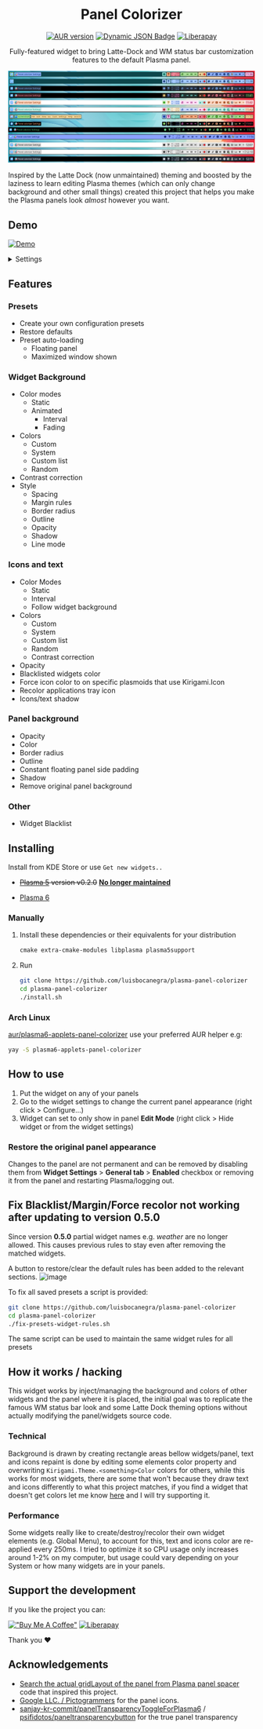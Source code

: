 <div align="center">

# Panel Colorizer

[![AUR version](https://img.shields.io/aur/version/plasma6-applets-panel-colorizer?style=for-the-badge&logo=archlinux&labelColor=2d333b&color=1f425f)](https://aur.archlinux.org/packages/plasma6-applets-panel-colorizer)
[![Dynamic JSON Badge](https://img.shields.io/badge/dynamic/json?url=https%3A%2F%2Fraw.githubusercontent.com%2Fluisbocanegra%2Fplasma-panel-colorizer%2Fmain%2Fpackage%2Fmetadata.json&query=KPlugin.Version&style=for-the-badge&color=1f425f&labelColor=2d333b&logo=kde&label=Plasmoid)](https://store.kde.org/p/2130967)
[![Liberapay](https://img.shields.io/liberapay/patrons/luisbocanegra?style=for-the-badge&logo=liberapay&logoColor=%23F6C814&labelColor=%232D333B&label=supporters)](https://liberapay.com/luisbocanegra/)

Fully-featured widget to bring Latte-Dock and WM status bar customization features to the default Plasma panel.

![panel](screenshots/panel.png)

</div>

Inspired by the Latte Dock (now unmaintained) theming and boosted by the laziness to learn editing Plasma themes (which can only change background and other small things) created this project that helps you make the Plasma panels look _almost_ however you want.

## Demo

[![Demo](https://img.shields.io/badge/watch%20on%20youtube-demo?style=for-the-badge&logo=youtube&logoColor=white&labelColor=%23c30000&color=%23222222
)](https://www.youtube.com/watch?v=0QLyEexa9Y4)

<details>
    <summary>Settings</summary>

![tooltip](screenshots/settings.png)

</details>

## Features

### Presets

* Create your own configuration presets
* Restore defaults
* Preset auto-loading
  * Floating panel
  * Maximized window shown

### Widget Background

* Color modes
  * Static
  * Animated
    * Interval
    * Fading
* Colors
  * Custom
  * System
  * Custom list
  * Random
* Contrast correction
* Style
  * Spacing
  * Margin rules
  * Border radius
  * Outline
  * Opacity
  * Shadow
  * Line mode

### Icons and text

* Color Modes
  * Static
  * Interval
  * Follow widget background
* Colors
  * Custom
  * System
  * Custom list
  * Random
  * Contrast correction
* Opacity
* Blacklisted widgets color
* Force icon color to on specific plasmoids that use Kirigami.Icon
* Recolor applications tray icon
* Icons/text shadow

### Panel background

* Opacity
* Color
* Border radius
* Outline
* Constant floating panel side padding
* Shadow
* Remove original panel background

### Other

* Widget Blacklist

## Installing

Install from KDE Store or use `Get new widgets..`

* ~~[Plasma 5](https://store.kde.org/p/2131149) version v0.2.0~~ **[No longer maintained](https://github.com/luisbocanegra/plasma-panel-colorizer/issues/10)**

* [Plasma 6](https://store.kde.org/p/2130967)

### Manually

  1. Install these dependencies or their equivalents for your distribution

      ```txt
      cmake extra-cmake-modules libplasma plasma5support
      ```

  2. Run

      ```sh
      git clone https://github.com/luisbocanegra/plasma-panel-colorizer
      cd plasma-panel-colorizer
      ./install.sh
      ```

### Arch Linux

[aur/plasma6-applets-panel-colorizer](https://aur.archlinux.org/packages/plasma6-applets-panel-colorizer) use your preferred AUR helper e.g:

```sh
yay -S plasma6-applets-panel-colorizer
```

## How to use

1. Put the widget on any of your panels
2. Go to the widget settings to change the current panel appearance (right click > Configure...)
3. Widget can set to only show in panel **Edit Mode** (right click > Hide widget or from the widget settings)

### Restore the original panel appearance

Changes to the panel are not permanent and can be removed by disabling them from **Widget Settings** > **General tab** > **Enabled** checkbox or removing it from the panel and restarting Plasma/logging out.

## Fix Blacklist/Margin/Force recolor not working after updating to version 0.5.0

Since version **0.5.0** partial widget names e.g. _weather_ are no longer allowed. This causes previous rules to stay even after removing the matched widgets.

A button to restore/clear the default rules has been added to the relevant sections.
![image](https://github.com/luisbocanegra/plasma-panel-colorizer/assets/15076387/c94b307b-4c92-49e2-949e-3270e01e3501)

To fix all saved presets a script is provided:

```sh
git clone https://github.com/luisbocanegra/plasma-panel-colorizer
cd plasma-panel-colorizer
./fix-presets-widget-rules.sh
```

The same script can be used to maintain the same widget rules for all presets

## How it works / hacking

This widget works by inject/managing the background and colors of other widgets and the panel where it is placed, the initial goal was to replicate the famous WM status bar look and some Latte Dock theming options without actually modifying the panel/widgets source code.

### Technical

Background is drawn by creating rectangle areas bellow widgets/panel, text and icons repaint is done by editing some elements color property and overwriting `Kirigami.Theme.<something>Color` colors for others, while this works for most widgets, there are some that won't because they draw text and icons differently to what this project matches, if you find a widget that doesn't get colors let me know [here](https://github.com/luisbocanegra/plasma-panel-colorizer/issues/12) and I will try supporting it.

### Performance

Some widgets really like to create/destroy/recolor their own widget elements (e.g. Global Menu), to account for this, text and icons color are re-applied every 250ms. I tried to optimize it so CPU usage only increases around 1-2% on my computer, but usage could vary depending on your System or how many widgets are in your panels.

## Support the development

If you like the project you can:

[!["Buy Me A Coffee"](https://img.shields.io/badge/Buy%20me%20a%20coffe-supporter?logo=buymeacoffee&logoColor=%23282828&labelColor=%23FF803F&color=%23FF803F)](https://www.buymeacoffee.com/luisbocanegra) [![Liberapay](https://img.shields.io/badge/Become%20a%20supporter-supporter?logo=liberapay&logoColor=%23282828&labelColor=%23F6C814&color=%23F6C814)](https://liberapay.com/luisbocanegra/)

Thank you ❤️

## Acknowledgements

* [Search the actual gridLayout of the panel from Plasma panel spacer](https://invent.kde.org/plasma/plasma-workspace/-/blob/Plasma/5.27/applets/panelspacer/package/contents/ui/main.qml?ref_type=heads#L37) code that inspired this project.
* [Google LLC. / Pictogrammers](https://pictogrammers.com/library/mdi/) for the panel icons.
* [sanjay-kr-commit/panelTransparencyToggleForPlasma6](https://github.com/sanjay-kr-commit/panelTransparencyToggleForPlasma6) / [psifidotos/paneltransparencybutton](https://github.com/psifidotos/paneltransparencybutton) for the true panel transparency
